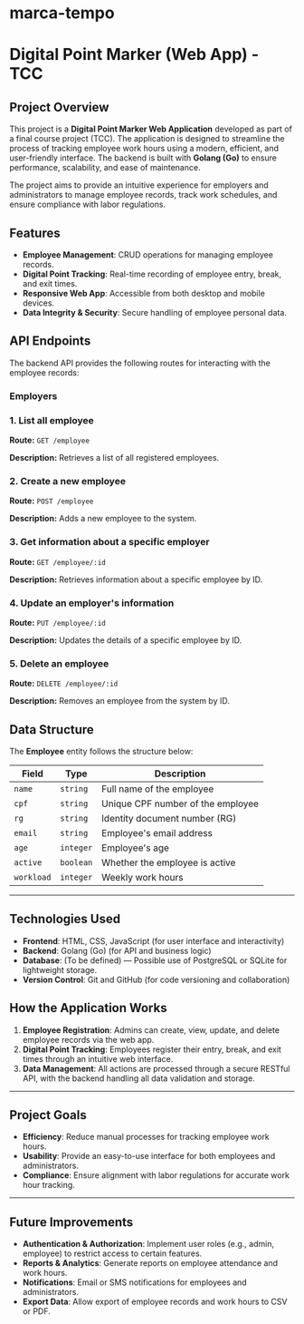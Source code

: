 # marca-tempo
# Digital Point Marker (Web App) - TCC

## **Project Overview**

This project is a **Digital Point Marker Web Application** developed as part of a final course project (TCC). The application is designed to streamline the process of tracking employee work hours using a modern, efficient, and user-friendly interface. The backend is built with **Golang (Go)** to ensure performance, scalability, and ease of maintenance.

The project aims to provide an intuitive experience for employers and administrators to manage employee records, track work schedules, and ensure compliance with labor regulations.

## **Features**

- **Employee Management**: CRUD operations for managing employee records.
- **Digital Point Tracking**: Real-time recording of employee entry, break, and exit times.
- **Responsive Web App**: Accessible from both desktop and mobile devices.
- **Data Integrity & Security**: Secure handling of employee personal data.

## **API Endpoints**

The backend API provides the following routes for interacting with the employee records:

### **Employers**

### **1. List all employee**

**Route:** `GET /employee`

**Description:** Retrieves a list of all registered employees.

### **2. Create a new employee**

**Route:** `POST /employee`

**Description:** Adds a new employee to the system.

### **3. Get information about a specific employer**

**Route:** `GET /employee/:id`

**Description:** Retrieves information about a specific employee by ID.

### **4. Update an employer's information**

**Route:** `PUT /employee/:id`

**Description:** Updates the details of a specific employee by ID.

### **5. Delete an employee**

**Route:** `DELETE /employee/:id`

**Description:** Removes an employee from the system by ID.

## **Data Structure**

The **Employee** entity follows the structure below:

| **Field** | **Type** | **Description** |
| --- | --- | --- |
| `name` | `string` | Full name of the employee |
| `cpf` | `string` | Unique CPF number of the employee |
| `rg` | `string` | Identity document number (RG) |
| `email` | `string` | Employee's email address |
| `age` | `integer` | Employee's age |
| `active` | `boolean` | Whether the employee is active |
| `workload` | `integer` | Weekly work hours |

---

## **Technologies Used**

- **Frontend**: HTML, CSS, JavaScript (for user interface and interactivity)
- **Backend**: Golang (Go) (for API and business logic)
- **Database**: (To be defined) — Possible use of PostgreSQL or SQLite for lightweight storage.
- **Version Control**: Git and GitHub (for code versioning and collaboration)

## **How the Application Works**

1. **Employee Registration**: Admins can create, view, update, and delete employee records via the web app.
2. **Digital Point Tracking**: Employees register their entry, break, and exit times through an intuitive web interface.
3. **Data Management**: All actions are processed through a secure RESTful API, with the backend handling all data validation and storage.

---

## **Project Goals**

- **Efficiency**: Reduce manual processes for tracking employee work hours.
- **Usability**: Provide an easy-to-use interface for both employees and administrators.
- **Compliance**: Ensure alignment with labor regulations for accurate work hour tracking.

---

## **Future Improvements**

- **Authentication & Authorization**: Implement user roles (e.g., admin, employee) to restrict access to certain features.
- **Reports & Analytics**: Generate reports on employee attendance and work hours.
- **Notifications**: Email or SMS notifications for employees and administrators.
- **Export Data**: Allow export of employee records and work hours to CSV or PDF.